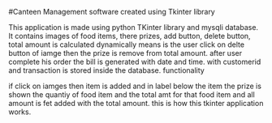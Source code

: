 #Canteen Management software created using Tkinter library

This application is made using python TKinter library and mysqli database.
It contains images of food items, there prizes, add button, delete button, total amount is calculated dynamically means is the user click on delte button of iamge then the prize is remove from total amount.
after user complete his order the bill is generated with date and time. with customerid and transaction is stored inside the database.
functionality

if click on iamges then item is added and in label below the item the prize is shown the quantiy of food item and the total amt for that food item and all amount is fet added with the total amount.
this is how this tkinter application works.
